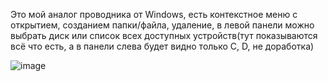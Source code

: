 Это мой аналог проводника от Windows, есть контекстное меню с открытием, созданием папки/файла, удаление, в левой панели можно выбрать диск или список всех доступных устройств(тут показываются всё что есть, а в панели слева будет видно только C, D, не доработка)

![image](https://github.com/MAINIX27/explorer/assets/168292646/c2276a7b-337c-4fb6-b964-9829766459fb)
